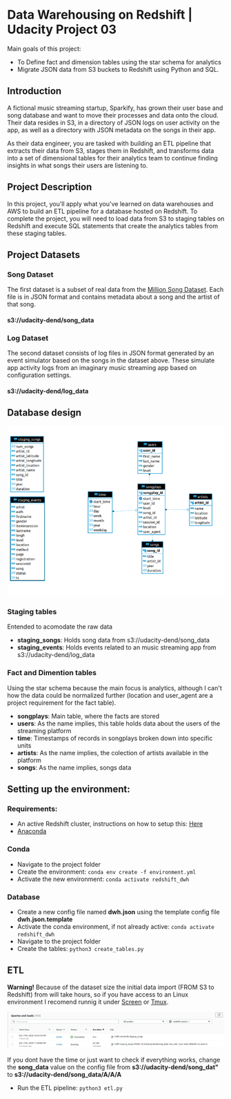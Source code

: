# Data Warehousing on Redshift | Udacity Project 03

Main goals of this project:  
- To Define fact and dimension tables using the star schema for analytics
- Migrate JSON data from S3 buckets to Redshift using Python and SQL.

## Introduction
A fictional music streaming startup, Sparkify, has grown their user base and song database and want to move their processes and data onto the cloud. Their data resides in S3, in a directory of JSON logs on user activity on the app, as well as a directory with JSON metadata on the songs in their app.

As their data engineer, you are tasked with building an ETL pipeline that extracts their data from S3, stages them in Redshift, and transforms data into a set of dimensional tables for their analytics team to continue finding insights in what songs their users are listening to.

## Project Description

In this project, you'll apply what you've learned on data warehouses and AWS to build an ETL pipeline for a database hosted on Redshift. To complete the project, you will need to load data from S3 to staging tables on Redshift and execute SQL statements that create the analytics tables from these staging tables.

## Project Datasets

### Song Dataset 

The first dataset is a subset of real data from the [Million Song Dataset](http://millionsongdataset.com/). 
Each file is in JSON format and contains metadata about a song and the artist of that song.

#### s3://udacity-dend/song_data

### Log Dataset
The second dataset consists of log files in JSON format generated by an event simulator based on the songs in the dataset above. These simulate app activity logs from an imaginary music streaming app based on configuration settings.

#### s3://udacity-dend/log_data

## Database design

![db_diagram](database_diagram.png)

### Staging tables
Entended to acomodate the raw data

- **staging_songs**: Holds song data from s3://udacity-dend/song_data
- **staging_events**: Holds events related to an music streaming app from s3://udacity-dend/log_data

### Fact and Dimention tables
Using the star schema because the main focus is analytics, although I can't how the data could be normalized further (location and user_agent are a project requirement for the fact table). 

- **songplays**: Main table, where the facts are stored
- **users**: As the name implies, this table holds data about the users of the streaming platform
- **time**: Timestamps of records in songplays broken down into specific units
- **artists**: As the name implies, the colection of artists available in the platform 
- **songs**: As the name implies, songs data


## Setting up the environment:

### Requirements:
- An active Redshift cluster, instructions on how to setup this: [Here](https://docs.aws.amazon.com/redshift/latest/gsg/getting-started.html)
- [Anaconda](https://www.anaconda.com/)

### Conda
- Navigate to the project folder
- Create the environment: `conda env create -f environment.yml`
- Activate the new environment: `conda activate redshift_dwh`

### Database
- Create a new config file named **dwh.json** using the template config file **dwh.json.template**
- Activate the conda environment, if not already active: `conda activate redshift_dwh`
- Navigate to the project folder
- Create the tables: `python3 create_tables.py`

## ETL
**Warning!** Because of the dataset size the initial data import (FROM S3 to Redshift) from  will take hours, so if you have access to an Linux environment I recomend runnig it under [Screen](https://linuxize.com/post/how-to-use-linux-screen/) or [Tmux](https://github.com/tmux/tmux/wiki).

![data_ingest](initial_load.png)


If you dont have the time or just want to check if everything works, change the **song_data** value on the config file from **s3://udacity-dend/song_dat"** to **s3://udacity-dend/song_data/A/A/A**

- Run the ETL pipeline: `python3 etl.py`

